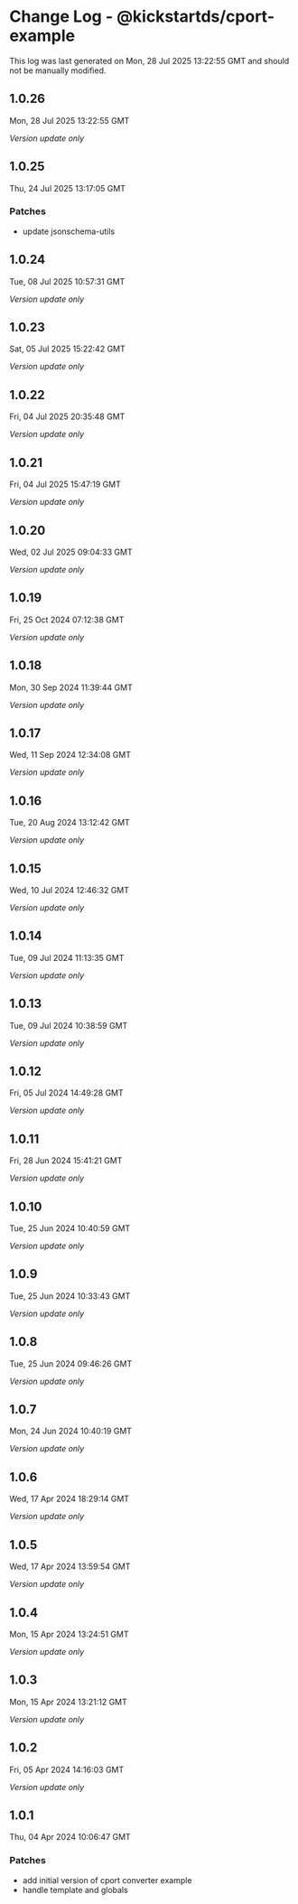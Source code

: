 # Change Log - @kickstartds/cport-example

This log was last generated on Mon, 28 Jul 2025 13:22:55 GMT and should not be manually modified.

## 1.0.26
Mon, 28 Jul 2025 13:22:55 GMT

_Version update only_

## 1.0.25
Thu, 24 Jul 2025 13:17:05 GMT

### Patches

- update jsonschema-utils

## 1.0.24
Tue, 08 Jul 2025 10:57:31 GMT

_Version update only_

## 1.0.23
Sat, 05 Jul 2025 15:22:42 GMT

_Version update only_

## 1.0.22
Fri, 04 Jul 2025 20:35:48 GMT

_Version update only_

## 1.0.21
Fri, 04 Jul 2025 15:47:19 GMT

_Version update only_

## 1.0.20
Wed, 02 Jul 2025 09:04:33 GMT

_Version update only_

## 1.0.19
Fri, 25 Oct 2024 07:12:38 GMT

_Version update only_

## 1.0.18
Mon, 30 Sep 2024 11:39:44 GMT

_Version update only_

## 1.0.17
Wed, 11 Sep 2024 12:34:08 GMT

_Version update only_

## 1.0.16
Tue, 20 Aug 2024 13:12:42 GMT

_Version update only_

## 1.0.15
Wed, 10 Jul 2024 12:46:32 GMT

_Version update only_

## 1.0.14
Tue, 09 Jul 2024 11:13:35 GMT

_Version update only_

## 1.0.13
Tue, 09 Jul 2024 10:38:59 GMT

_Version update only_

## 1.0.12
Fri, 05 Jul 2024 14:49:28 GMT

_Version update only_

## 1.0.11
Fri, 28 Jun 2024 15:41:21 GMT

_Version update only_

## 1.0.10
Tue, 25 Jun 2024 10:40:59 GMT

_Version update only_

## 1.0.9
Tue, 25 Jun 2024 10:33:43 GMT

_Version update only_

## 1.0.8
Tue, 25 Jun 2024 09:46:26 GMT

_Version update only_

## 1.0.7
Mon, 24 Jun 2024 10:40:19 GMT

_Version update only_

## 1.0.6
Wed, 17 Apr 2024 18:29:14 GMT

_Version update only_

## 1.0.5
Wed, 17 Apr 2024 13:59:54 GMT

_Version update only_

## 1.0.4
Mon, 15 Apr 2024 13:24:51 GMT

_Version update only_

## 1.0.3
Mon, 15 Apr 2024 13:21:12 GMT

_Version update only_

## 1.0.2
Fri, 05 Apr 2024 14:16:03 GMT

_Version update only_

## 1.0.1
Thu, 04 Apr 2024 10:06:47 GMT

### Patches

- add initial version of cport converter example
- handle template and globals

